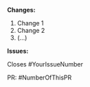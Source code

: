 **Changes:**

1. Change 1
2. Change 2
3. (...)

**Issues:**

Closes #YourIssueNumber

PR: #NumberOfThisPR
